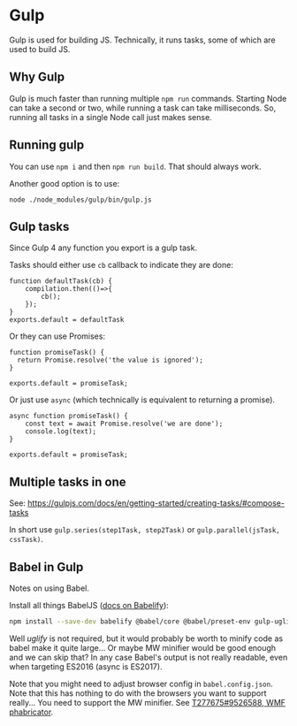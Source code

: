 # Gulp

Gulp is used for building JS. Technically, it runs tasks, some of which are used to build JS.

## Why Gulp

Gulp is much faster than running multiple `npm run` commands. Starting Node can take a second or two, while running a task can take milliseconds. So, running all tasks in a single Node call just makes sense.

## Running gulp

You can use `npm i` and then `npm run build`. That should always work.

Another good option is to use:
```
node ./node_modules/gulp/bin/gulp.js
```

## Gulp tasks

Since Gulp 4 any function you export is a gulp task.

Tasks should either use `cb` callback to indicate they are done:
```   
function defaultTask(cb) {
	compilation.then(()=>{
		cb();
	});
}
exports.default = defaultTask
```

Or they can use Promises:
```
function promiseTask() {
  return Promise.resolve('the value is ignored');
}

exports.default = promiseTask;
```

Or just use `async` (which technically is equivalent to returning a promise).
```
async function promiseTask() {
  	const text = await Promise.resolve('we are done');
	console.log(text);
}

exports.default = promiseTask;
```

## Multiple tasks in one

See: https://gulpjs.com/docs/en/getting-started/creating-tasks/#compose-tasks

In short use `gulp.series(step1Task, step2Task)` or `gulp.parallel(jsTask, cssTask)`.

## Babel in Gulp

Notes on using Babel.

Install all things BabelJS ([docs on Babelify](https://github.com/babel/babelify?tab=readme-ov-files)):
```bash
npm install --save-dev babelify @babel/core @babel/preset-env gulp-uglify
```

Well *uglify* is not required, but it would probably be worth to minify code as babel make it quite large... Or maybe MW minifier would be good enough and we can skip that? In any case Babel's output is not really readable, even when targeting ES2016 (async is ES2017).

Note that you might need to adjust browser config in `babel.config.json`. Note that this has nothing to do with the browsers you want to support really... You need to support the MW minifier. See [T277675#9526588, WMF phabricator](https://phabricator.wikimedia.org/T277675#9526588).